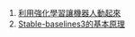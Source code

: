 1. [利用強化學習讓機器人動起來](https://ithelp.ithome.com.tw/users/20151029/ironman/5052)
2. [Stable-baselines3的基本原理](https://blog.csdn.net/weixin_40056577/article/details/122278939)
